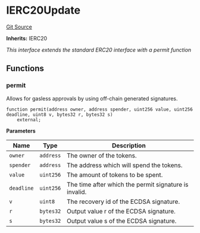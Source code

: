 # IERC20Update
[Git Source](https://github.com/RiskProtocol/core-protocol/blob/ee827bcbd5b33da1299e0daca263c7bf65a112b7/contracts/interfaces/IERC20Update.sol)

**Inherits:**
IERC20

*This interface extends the standard ERC20 interface with a permit function*


## Functions
### permit

Allows for gasless approvals by using off-chain generated signatures.


```solidity
function permit(address owner, address spender, uint256 value, uint256 deadline, uint8 v, bytes32 r, bytes32 s)
    external;
```
**Parameters**

|Name|Type|Description|
|----|----|-----------|
|`owner`|`address`|The owner of the tokens.|
|`spender`|`address`|The address which will spend the tokens.|
|`value`|`uint256`|The amount of tokens to be spent.|
|`deadline`|`uint256`|The time after which the permit signature is invalid.|
|`v`|`uint8`|The recovery id of the ECDSA signature.|
|`r`|`bytes32`|Output value r of the ECDSA signature.|
|`s`|`bytes32`|Output value s of the ECDSA signature.|


